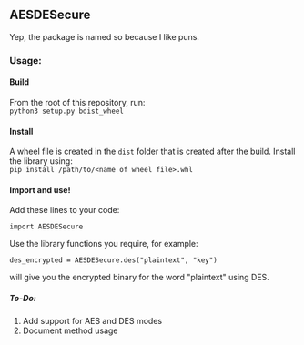 ## AESDESecure

Yep, the package is named so because I like puns. 

### Usage:

#### Build
From the root of this repository, run: <br>
`python3 setup.py bdist_wheel`

#### Install
A wheel file is created in the `dist` folder that is created after the build. Install the library using: <br>
`pip install /path/to/<name of wheel file>.whl`

#### Import and use!
Add these lines to your code: <br>
```
import AESDESecure
```

Use the library functions you require, for example:
```
des_encrypted = AESDESecure.des("plaintext", "key")
```
will give you the encrypted binary for the word "plaintext" using DES.

##### To-Do:
1. Add support for AES and DES modes 
2. Document method usage